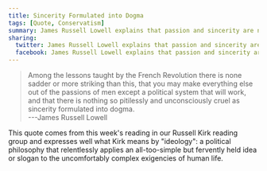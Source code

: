 ```yaml
---
title: Sincerity Formulated into Dogma
tags: [Quote, Conservatism]
summary: James Russell Lowell explains that passion and sincerity are not enough.
sharing:
  twitter: James Russell Lowell explains that passion and sincerity are not enough.
  facebook: James Russell Lowell explains that passion and sincerity are not enough.
---
```


> Among the lessons taught by the French Revolution there is none
> sadder or more striking than this, that you may make everything
> else out of the passions of men except a political system that
> will work, and that there is nothing so pitilessly and
> unconsciously cruel as sincerity formulated into dogma.\
> ---James Russell Lowell

This quote comes from this week's reading in our Russell Kirk reading group and expresses well what Kirk means by "ideology": a political philosophy that relentlessly applies an all-too-simple but fervently held idea or slogan to the uncomfortably complex exigencies of human life.